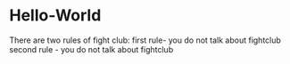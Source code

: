 # Hello-World
There are two rules of fight club:
first rule- you do not talk about fightclub
second rule - you do not talk about fightclub
